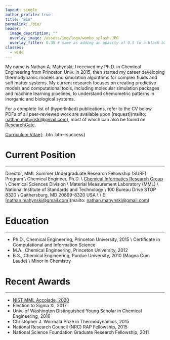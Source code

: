 ```yaml
---
layout: single
author_profile: true
title: "Bio"
permalink: /bio/
header:
  image_description: ""
  overlay_image: /assets/img/logo/wombo_splash.JPG
  overlay_filter: 0.35 # same as adding an opacity of 0.5 to a black background
classes:
  - wide
---
```


<!--{% include toc icon="gears" title="Table of Contents" %}-->

My name is Nathan A. Mahynski; I received my Ph.D. in Chemical Engineering from Princeton Univ. in 2015, then started my career developing thermodynamic models and simulation algorithms for complex fluids and soft matter systems. My current research focuses on creating predictive models and computational tools, including molecular simulation packages and machine learning pipelines, to understand chemometric patterns in inorganic and biological systems.

For a complete list of (hyperlinked) publications, refer to the CV below.  PDFs of all peer-reviewed work are available upon [request](mailto: nathan.mahynski@gmail.com), most of which can also be found on [ResearchGate](https://www.researchgate.net/profile/Nathan_Mahynski).

[Curriculum Vitae](/assets/docs/Curriculum_Vitae.pdf){: .btn .btn--success} <!-- [NIST Profile](https://www.nist.gov/people/nathan-mahynski){: .btn .btn--danger}-->

# Current Position 
---

Director, MML Summer Undergraduate Research Fellowship (SURF) Program \\
Chemical Engineer, Ph.D. \\
[Chemical Informatics Research Group](https://www.nist.gov/mml/csd/chemical-informatics-research-group) \\
Chemical Sciences Division \\
Material Measurement Laboratory (MML) \\
National Institute of Standards and Technology \\
100 Bureau Drive STOP 8320 \\
Gaithersburg, MD 20899-8320 USA \\
\\
E: [nathan.mahynski@gmail.com](mailto: nathan.mahynski@gmail.com)

# Education
---

* Ph.D., Chemical Engineering, Princeton University, 2015 \\
  Certificate in Computational and Information Science
* M.A., Chemical Engineering, Princeton University, 2012
* B.S., Chemical Engineering, Purdue University, 2010 (Magna Cum Laude) \\
  Minor in Chemistry

# Recent Awards
---

* [NIST MML Accolade, 2020](https://www.nist.gov/mml/mml-accolades/2020-accolades/technical-excellence-2020#MML%20Postdoctoral%20Fellow)
* Election to Sigma Xi, 2017
* Univ. of Washington Distinguished Young Scholar in Chemical Engineering, 2016
* Christopher J. Wormald Prize in Thermodynamics, 2015
* National Research Council (NRC) RAP Fellowship, 2015 
* National Science Foundation Graduate Research Fellowship, 2011
